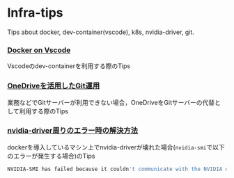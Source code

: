 # Infra-tips
Tips about docker, dev-container(vscode), k8s, nvidia-driver, git.

### [Docker on Vscode](https://renya-kujirada.github.io/Infra-tips/tips_dev-container.html)

Vscodeのdev-containerを利用する際のTips

### [OneDriveを活用したGit運用](https://renya-kujirada.github.io/Infra-tips/tips_git.html)

業務などでGitサーバーが利用できない場合，OneDriveをGitサーバーの代替として利用する際のTips

### [nvidia-driver周りのエラー時の解決方法](https://renya-kujirada.github.io/Infra-tips/tips_nvidia_driver.html)

dockerを導入しているマシン上でnvidia-driverが壊れた場合(`nvidia-smi`で以下のエラーが発生する場合)のTips

```sh
NVIDIA-SMI has failed because it couldn't communicate with the NVIDIA driver. Make sure that the latest NVIDIA driver is installed and running.
```

